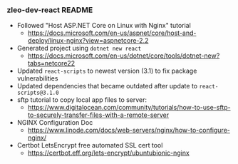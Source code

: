 ### zleo-dev-react README
* Followed "Host ASP.NET Core on Linux with Nginx" tutorial
  * https://docs.microsoft.com/en-us/aspnet/core/host-and-deploy/linux-nginx?view=aspnetcore-2.2
* Generated project using `dotnet new react`
  * https://docs.microsoft.com/en-us/dotnet/core/tools/dotnet-new?tabs=netcore22
* Updated `react-scripts` to newest version (3.1) to fix package vulnerabilities
* Updated dependencies that became outdated after update to `react-scripts@3.1.0`
* sftp tutorial to copy local app files to server:
  * https://www.digitalocean.com/community/tutorials/how-to-use-sftp-to-securely-transfer-files-with-a-remote-server
* NGINX Configuration Doc 
  * https://www.linode.com/docs/web-servers/nginx/how-to-configure-nginx/
* Certbot LetsEncrypt free automated SSL cert tool
  * https://certbot.eff.org/lets-encrypt/ubuntubionic-nginx
